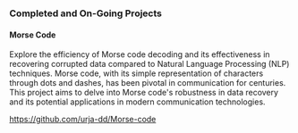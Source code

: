 ### Completed and On-Going Projects

 #### Morse Code

Explore the efficiency of Morse code decoding and its effectiveness in recovering corrupted data compared to Natural Language Processing (NLP) techniques. Morse code, with its simple representation of characters through dots and dashes, has been pivotal in communication for centuries. This project aims to delve into Morse code's robustness in data recovery and its potential applications in modern communication technologies.
 
https://github.com/urja-dd/Morse-code

